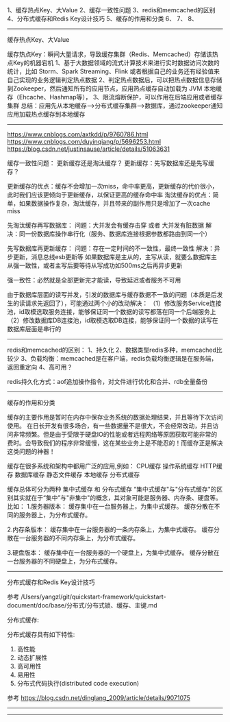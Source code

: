 1、缓存热点Key、大Value
2、缓存一致性问题
3、redis和memcached的区别
4、分布式缓存和Redis Key设计技巧
5、缓存的作用和分类
6、
7、
8、







---------------------------------------------------------------------------------------------------------------------
缓存热点Key、大Value 


缓存热点Key：瞬间大量请求，导致缓存集群（Redis、Memcached）存储该热点Key的机器宕机
1、基于大数据领域的流式计算技术来进行实时数据访问次数的统计，比如 Storm、Spark Streaming、Flink 或者根据自己的业务还有经验值来自己实现的业务逻辑判定热点数据
2、判定热点数据后，可以把热点数据信息存储到Zookeeper，然后通知所有的应用节点，应用热点缓存自动加载为 JVM 本地缓存（Ehcache、Hashmap等），
3、限流熔断保护，可以作用在后端应用或者缓存集群
总结：应用先从本地缓存-->分布式缓存集群-->数据库，通过zookeeper通知应用加载热点缓存到本地缓存




---------------------------------------------------------------------------------------------------------------------
https://www.cnblogs.com/axtkdd/p/9760786.html
https://www.cnblogs.com/duyinqiang/p/5696253.html
https://blog.csdn.net/justinsause/article/details/51063631



缓存一致性问题：
更新缓存还是淘汰缓存？
更新缓存：先写数据库还是先写缓存？


更新缓存的优点：缓存不会增加一次miss，命中率更高，更新缓存的代价很小，此时我们应该更倾向于更新缓存，以保证更高的缓存命中率
淘汰缓存的优点：简单，如果数据操作复杂，淘汰缓存，并且带来的副作用只是增加了一次cache miss



先淘汰缓存再写数据库：
问题：大并发会有缓存击穿 或者 大并发有脏数据
解决：同一份数据库操作串行化（服务、数据库连接根据参数都路由到同一个）

先写数据库再更新缓存：
问题：存在一定时间的不一致性，最终一致性
解决：异步更新，消息总线esb更新等
如果数据库是主从的，主写从读，就要么数据库主从强一致性，或者主写后要等待从写成功如500ms之后再异步更新

强一致性：必然就是全部更新完才能读，导致延迟或者服务不可用



由于数据库层面的读写并发，引发的数据库与缓存数据不一致的问题（本质是后发生的读请求先返回了），可能通过两个小的改动解决：
（1）修改服务Service连接池，id取模选取服务连接，能够保证同一个数据的读写都落在同一个后端服务上
（2）修改数据库DB连接池，id取模选取DB连接，能够保证同一个数据的读写在数据库层面是串行的




---------------------------------------------------------------------------------------------------------------------

redis和memcached的区别：
1、持久化
2、数据类型redis多种，memcached比较少
3、负载均衡：memcached是在客户端，redis负载均衡逻辑是在服务端，返回重定向
4、高可用？

redis持久化方式：aof追加操作指令，对文件进行优化和合并、rdb全量备份



---------------------------------------------------------------------------------------------------------------------
缓存的作用和分类

缓存的主要作用是暂时在内存中保存业务系统的数据处理结果，并且等待下次访问使用。
在日长开发有很多场合，有一些数据量不是很大，不会经常改动，并且访问非常频繁。但是由于受限于硬盘IO的性能或者远程网络等原因获取可能非常的费时。会导致我们的程序非常缓慢，这在某些业务上是不能忍的！而缓存正是解决这类问题的神器！


缓存在很多系统和架构中都用广泛的应用,例如：
CPU缓存
操作系统缓存
HTTP缓存
数据库缓存
静态文件缓存
本地缓存
分布式缓存


缓存总体可分为两种 集中式缓存 和 分布式缓存
“集中式缓存"与"分布式缓存"的区别其实就在于“集中”与"非集中"的概念，其对象可能是服务器、内存条、硬盘等。比如：
1.服务器版本：
缓存集中在一台服务器上，为集中式缓存。
缓存分散在不同的服务器上，为分布式缓存。

2.内存条版本：
缓存集中在一台服务器的一条内存条上，为集中式缓存。
缓存分散在一台服务器的不同内存条上，为分布式缓存。

3.硬盘版本：
缓存集中在一台服务器的一个硬盘上，为集中式缓存。
缓存分散在一台服务器的不同硬盘上，为分布式缓存。




---------------------------------------------------------------------------------------------------------------------

分布式缓存和Redis Key设计技巧

参考
/Users/yangzl/git/quickstart-framework/quickstart-document/doc/base/分布式/分布式锁、缓存、主键.md


分布式缓存:

分布式缓存具有如下特性:
1) 高性能
2) 动态扩展性
3) 高可用性
4) 易用性
5) 分布式代码执行(distributed code execution)


参考
https://blog.csdn.net/dinglang_2009/article/details/9071075



---------------------------------------------------------------------------------------------------------------------


---------------------------------------------------------------------------------------------------------------------



